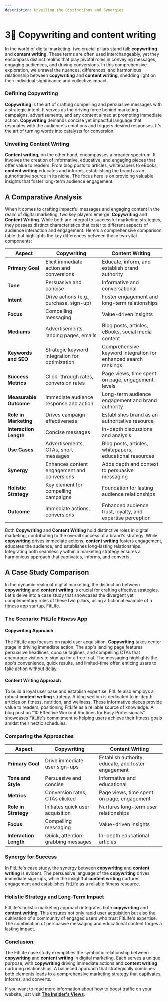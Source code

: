 ```yaml
---
description: Unveiling the Distinctions and Synergies
---
```


# 3⃣ Copywriting and content writing

In the world of digital marketing, two crucial pillars stand tall: **copywriting** and **content writing**. These terms are often used interchangeably, yet they encompass distinct realms that play pivotal roles in conveying messages, engaging audiences, and driving conversions. In this comprehensive exploration, we unravel the nuances, differences, and harmonious relationship between **copywriting** and **content writing**, shedding light on their individual significance and collective impact.

### **Defining Copywriting**

**Copywriting** is the art of crafting compelling and persuasive messages with a strategic intent. It serves as the driving force behind marketing campaigns, advertisements, and any content aimed at prompting immediate action. **Copywriting** demands concise yet impactful language that resonates with the audience's emotions and triggers desired responses. It's the art of turning words into catalysts for conversion.

### **Unveiling Content Writing**

**Content writing**, on the other hand, encompasses a broader spectrum. It involves the creation of informative, educative, and engaging pieces that offer value to readers. From blog posts to articles, whitepapers to eBooks, **content writing** educates and informs, establishing the brand as an authoritative source in its niche. The focus here is on providing valuable insights that foster long-term audience engagement.

## A Comparative Analysis

When it comes to crafting impactful messages and engaging content in the realm of digital marketing, two key players emerge: **Copywriting** and **Content Writing**. While both are integral to successful marketing strategies, they possess distinct characteristics that cater to different aspects of audience interaction and engagement. Here's a comprehensive comparison table that highlights the key differences between these two vital components:

| **Aspect**             | **Copywriting**                                | **Content Writing**                                            |
| ---------------------- | ---------------------------------------------- | -------------------------------------------------------------- |
| **Primary Goal**       | Elicit immediate action and conversions        | Educate, inform, and establish brand authority                 |
| **Tone**               | Persuasive and concise                         | Informative and conversational                                 |
| **Intent**             | Drive actions (e.g., purchase, sign-up)        | Foster engagement and long-term relationships                  |
| **Focus**              | Compelling messaging                           | Value-driven insights                                          |
| **Mediums**            | Advertisements, landing pages, emails          | Blog posts, articles, eBooks, social media content             |
| **Keywords and SEO**   | Strategic keyword integration for optimization | Comprehensive keyword integration for enhanced search rankings |
| **Success Metrics**    | Click-through rates, conversion rates          | Page views, time spent on page, engagement levels              |
| **Measurable Outcome** | Immediate audience response and action         | Long-term audience engagement and brand authority              |
| **Role in Marketing**  | Drives campaign effectiveness                  | Establishes brand as an authoritative resource                 |
| **Interaction Length** | Concise messages                               | In-depth discussions and analysis                              |
| **Use Cases**          | Advertisements, CTAs, short messages           | Blog posts, articles, whitepapers, educational resources       |
| **Synergy**            | Enhances content engagement and conversions    | Adds depth and context to persuasive messaging                 |
| **Holistic Strategy**  | Key element for compelling campaigns           | Foundation for lasting audience relationships                  |
| **Outcome**            | Immediate actions, conversions                 | Enhanced audience trust, loyalty, and expertise perception     |

Both **Copywriting** and **Content Writing** hold distinctive roles in digital marketing, contributing to the overall success of a brand's strategy. While **copywriting** drives immediate actions, **content writing** fosters engagement, educates the audience, and establishes long-lasting relationships. Integrating both seamlessly within a marketing strategy ensures a harmonious approach that captivates, informs, and converts.

## **A Case Study Comparison**

In the dynamic realm of digital marketing, the distinction between **copywriting** and **content writing** is crucial for crafting effective strategies. Let's delve into a case study that showcases the divergent yet complementary roles of these two pillars, using a fictional example of a fitness app startup, FitLife.

### **The Scenario: FitLife Fitness App**

#### **Copywriting Approach**

The FitLife app focuses on rapid user acquisition. **Copywriting** takes center stage in driving immediate action. The app's landing page features persuasive headlines, concise taglines, and compelling CTAs that encourage visitors to sign up for a free trial. The messaging highlights the app's convenience, quick results, and limited-time offer, enticing users to take action without delay.

#### **Content Writing Approach**

To build a loyal user base and establish expertise, FitLife also employs a robust **content writing** strategy. A blog section is dedicated to in-depth articles on fitness, nutrition, and wellness. These informative pieces provide value to readers, positioning FitLife as a reliable source of knowledge. A blog post on "10 Effective Workout Routines for Busy Professionals" showcases FitLife's commitment to helping users achieve their fitness goals amidst their hectic schedules.

### **Comparing the Approaches**

| **Aspect**             | **Copywriting**                    | **Content Writing**                                 |
| ---------------------- | ---------------------------------- | --------------------------------------------------- |
| **Primary Goal**       | Drive immediate user sign-ups      | Establish authority, educate, and foster engagement |
| **Tone and Style**     | Persuasive and concise             | Informative and educational                         |
| **Metrics**            | Conversion rates, CTAs clicked     | Page views, time spent on page, engagement          |
| **Role in Strategy**   | Initiates quick user acquisition   | Nurtures long-term user relationships               |
| **Focus**              | Compelling messaging               | Value-driven insights                               |
| **Interaction Length** | Quick, attention-grabbing messages | In-depth educational articles                       |

### **Synergy for Success**

In FitLife's case study, the synergy between **copywriting** and **content writing** is evident. The persuasive language of the **copywriting** drives immediate sign-ups, while the insightful **content writing** nurtures engagement and establishes FitLife as a reliable fitness resource.

### **Holistic Strategy and Long-Term Impact**

FitLife's holistic marketing approach integrates both **copywriting** and **content writing**. This ensures not only rapid user acquisition but also the cultivation of a community of engaged users who trust FitLife's expertise. The combination of persuasive messaging and educational content forges a lasting impact.

### **Conclusion**

The FitLife case study exemplifies the symbiotic relationship between **copywriting** and **content writing** in digital marketing. Each serves a unique purpose, with **copywriting** driving immediate actions and **content writing** nurturing relationships. A balanced approach that strategically combines both elements leads to a comprehensive marketing strategy that captivates, informs, and converts.

If you want to read more information about how to boost traffic on your website, just visit [**The Insider's Views**](https://www.theinsidersviews.com/search/label/SEO).
